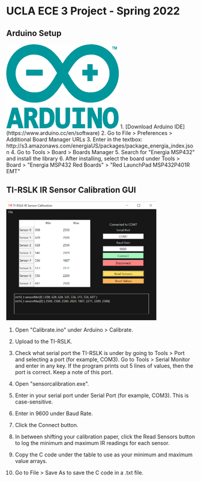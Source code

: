 # UCLA ECE 3 Project - Spring 2022
## Arduino Setup
<img src="https://github.com/anderson-truong/ECE3-Project/blob/main/Documentation/Media/arduino-logo.png" height="225" width="300" >
1. [Download Arduino IDE](https://www.arduino.cc/en/software)
2. Go to File > Preferences > Additional Board Manager URLs
3. Enter in the textbox: http://s3.amazonaws.com/energiaUS/packages/package_energia_index.json
4. Go to Tools > Board > Boards Manager
5. Search for "Energia MSP432" and install the library
6. After installing, select the board under Tools > Board > "Energia MSP432 Red Boards" > "Red LaunchPad MSP432P401R EMT"

## TI-RSLK IR Sensor Calibration GUI
<a href="https://github.com/anderson-truong/ECE3-Project/blob/main/Documentation/Media/app_2_calibrated.PNG"><img src="https://github.com/anderson-truong/ECE3-Project/blob/main/Documentation/Media/app_2_calibrated.PNG" height="317" width="400" ></a>
1. Open "Calibrate.ino" under Arduino > Calibrate.

2. Upload to the TI-RSLK.

3. Check what serial port the TI-RSLK is under by going to Tools > Port and selecting a port (for example, COM3).
Go to Tools > Serial Monitor and enter in any key.
If the program prints out 5 lines of values, then the port is correct. Keep a note of this port.

4. Open "sensorcalibration.exe".

5. Enter in your serial port under Serial Port (for example, COM3). This is case-sensitive.

6. Enter in 9600 under Baud Rate.

7. Click the Connect button.

8. In between shifting your calibration paper, click the Read Sensors button to log the minimum and maximum IR readings for each sensor.

9. Copy the C code under the table to use as your minimum and maximum value arrays.

10. Go to File > Save As to save the C code in a .txt file.
